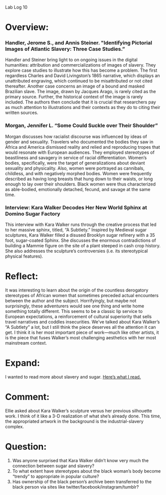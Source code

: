 Lab Log 10

# Overview: 

### Handler, Jerome S., and Annis Steiner. "Identifying Pictorial Images of Atlantic Slavery: Three Case Studies.”

Handler and Steiner bring light to on ongoing issues in the digital humanities: attribution and commercializations of images of slavery. They explore case studies to illustrate how this has become a problem. The first regardless Charles and David Livingston’s 1865 narrative, which displays an unattributed engraving, which continued to be misattributed or not cited thereafter. Another case concerns an image of a bound and masked Brazilian slave. The image, drawn by Jacques Arago, is rarely cited as the primary source. Further, the historical context of the image is rarely included. The authors then conclude that it is crucial that researchers pay as much attention to illustrations and their contexts as they do to citing their written sources.

### Morgan, Jennifer L. “Some Could Suckle over Their Shoulder”

Morgan discusses how racialist discourse was influenced by ideas of gender and sexuality. Travelers who documented the bodies they saw in Africa and America dismissed reality and relied and reproducing tropes that would resonate with European audiences. They employed stereotypes of beastliness and savagery in service of racial differentiation. Women’s bodies, specifically, were the target of generalizations about deviant sexuality and physicality. Also, women were portrayed as cannibals, childless, and with negatively morphed bodies. Women were frequently described as having long breasts that hung down to their waists, or long enough to lay over their shoulders. Black women were thus characterized as able-bodied, emotionally detached, fecund, and savage at the same time.

### Interview: Kara Walker Decodes Her New World Sphinx at Domino Sugar Factory

This interview with Kara Walker runs through the creative process that led to her massive sphinx, titled, “A Subtlety.” Inspired by Medieval sugar sculptures, Kara Walker filled a disused Brooklyn sugar refinery with a 35 foot, sugar-coated Sphinx. She discusses the enormous contradictions of building a Mammie figure on the site of a plant steeped in cash crop history. She also addresses the sculpture’s controversies (i.e. its stereotypical physical features).

# Reflect:

It was interesting to learn about the origin of the countless derogatory stereotypes of African women that sometimes preceded actual encounters between the author and the subject. Horrifyingly, but maybe not surprisingly, these adventurers would see one thing and write home something totally different. This seems to be a classic lip service to European expectations, a reinforcement of cultural superiority that sells travel narratives and coddles insecurities. We’ve talked about Kara Walker’s “A Subtlety” a lot, but I still think the piece deserves all the attention it can get. I think it is her most important piece of work—much like other artists, it is the piece that fuses Walker’s most challenging aesthetics with her most mainstream context.

# Expand:

I wanted to read more about slavery and sugar. [Here’s what I read.](http://clements.umich.edu/exhibits/online/sugarexhibit/sugar06.php)

# Comment:

Ellie asked about Kara Walker’s sculpture versus her previous silhouette work. I think of it like a 3-D realization of what she’s already done. This time, the appropriated artwork in the background is the industrial-slavery complex.

# Question:
1. Was anyone surprised that Kara Walker didn’t know very much the connection between sugar and slavery?
2. To what extent have stereotypes about the black woman’s body become “trendy” to appropriate in popular culture?
3. Has ownership of the black person’s archive been transferred to the black person via sites like twitter/facebook/instagram/tumblr?
